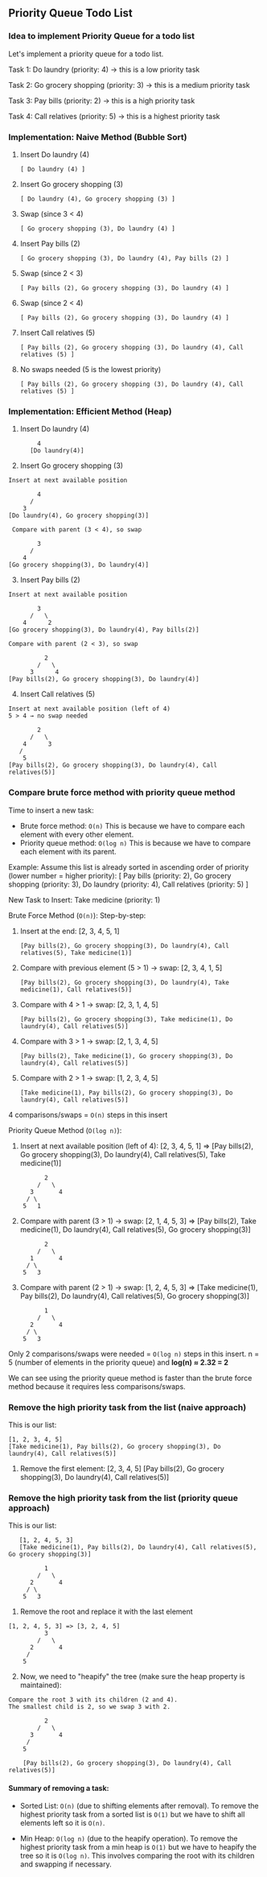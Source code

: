 ## Priority Queue Todo List

### Idea to implement Priority Queue for a todo list

Let's implement a priority queue for a todo list.

Task 1: Do laundry (priority: 4) -> this is a low priority task

Task 2: Go grocery shopping (priority: 3) -> this is a medium priority task

Task 3: Pay bills (priority: 2) -> this is a high priority task

Task 4: Call relatives (priority: 5) -> this is a highest priority task

### Implementation: Naive Method (Bubble Sort)

1. Insert Do laundry (4)

   ```text
   [ Do laundry (4) ]
   ```

2. Insert Go grocery shopping (3)

   ```text
   [ Do laundry (4), Go grocery shopping (3) ]
   ```

3. Swap (since 3 < 4)

   ```text
   [ Go grocery shopping (3), Do laundry (4) ]
   ```

4. Insert Pay bills (2)

   ```text
   [ Go grocery shopping (3), Do laundry (4), Pay bills (2) ]
   ```

5. Swap (since 2 < 3)

   ```text
   [ Pay bills (2), Go grocery shopping (3), Do laundry (4) ]
   ```

6. Swap (since 2 < 4)

   ```text
   [ Pay bills (2), Go grocery shopping (3), Do laundry (4) ]
   ```

7. Insert Call relatives (5)

   ```text
   [ Pay bills (2), Go grocery shopping (3), Do laundry (4), Call relatives (5) ]
   ```

8. No swaps needed (5 is the lowest priority)

   ```text
   [ Pay bills (2), Go grocery shopping (3), Do laundry (4), Call relatives (5) ]
   ```

### Implementation: Efficient Method (Heap)

1. Insert Do laundry (4)

```text
        4
      [Do laundry(4)]
```

2. Insert Go grocery shopping (3)

```text
Insert at next available position

        4
      /
    3
[Do laundry(4), Go grocery shopping(3)]
```

```text
 Compare with parent (3 < 4), so swap

        3
      /
    4
[Go grocery shopping(3), Do laundry(4)]
```

3. Insert Pay bills (2)

```text
Insert at next available position

        3
      /   \
    4      2
[Go grocery shopping(3), Do laundry(4), Pay bills(2)]
```

```text
Compare with parent (2 < 3), so swap

          2
        /   \
      3      4
[Pay bills(2), Go grocery shopping(3), Do laundry(4)]
```

4. Insert Call relatives (5)

```text
Insert at next available position (left of 4)
5 > 4 → no swap needed

        2
      /   \
    4      3
   /
    5
[Pay bills(2), Go grocery shopping(3), Do laundry(4), Call relatives(5)]
```

### Compare brute force method with priority queue method

Time to insert a new task:

- Brute force method: `O(n)` This is because we have to compare each element with every other element.
- Priority queue method: `O(log n)` This is because we have to compare each element with its parent.

Example:
Assume this list is already sorted in ascending order of priority (lower number = higher priority):
[
Pay bills (priority: 2),
Go grocery shopping (priority: 3),
Do laundry (priority: 4),
Call relatives (priority: 5)
]

New Task to Insert: Take medicine (priority: 1)

Brute Force Method (`O(n)`):
Step-by-step:

1. Insert at the end: [2, 3, 4, 5, 1]

   ```text
   [Pay bills(2), Go grocery shopping(3), Do laundry(4), Call relatives(5), Take medicine(1)]
   ```

2. Compare with previous element (5 > 1) → swap: [2, 3, 4, 1, 5]

   ```text
   [Pay bills(2), Go grocery shopping(3), Do laundry(4), Take medicine(1), Call relatives(5)]
   ```

3. Compare with 4 > 1 → swap: [2, 3, 1, 4, 5]

   ```text
   [Pay bills(2), Go grocery shopping(3), Take medicine(1), Do laundry(4), Call relatives(5)]
   ```

4. Compare with 3 > 1 → swap: [2, 1, 3, 4, 5]

   ```text
   [Pay bills(2), Take medicine(1), Go grocery shopping(3), Do laundry(4), Call relatives(5)]
   ```

5. Compare with 2 > 1 → swap: [1, 2, 3, 4, 5]
   ```text
   [Take medicine(1), Pay bills(2), Go grocery shopping(3), Do laundry(4), Call relatives(5)]
   ```

4 comparisons/swaps = `O(n)` steps in this insert

Priority Queue Method (`O(log n)`):

1. Insert at next available position (left of 4): [2, 3, 4, 5, 1] => [Pay bills(2), Go grocery shopping(3), Do laundry(4), Call relatives(5), Take medicine(1)]

```text
          2
        /   \
      3       4
     / \
    5   1
```

2. Compare with parent (3 > 1) → swap: [2, 1, 4, 5, 3] => [Pay bills(2), Take medicine(1), Do laundry(4), Call relatives(5), Go grocery shopping(3)]

```text
          2
        /   \
      1       4
     / \
    5   3
```

3. Compare with parent (2 > 1) → swap: [1, 2, 4, 5, 3] => [Take medicine(1), Pay bills(2), Do laundry(4), Call relatives(5), Go grocery shopping(3)]

```text
          1
        /   \
      2       4
     / \
    5   3
```

Only 2 comparisons/swaps were needed = `O(log n)` steps in this insert. n = 5 (number of elements in the priority queue) and **log(n) ≈ 2.32 = 2**

We can see using the priority queue method is faster than the brute force method because it requires less comparisons/swaps.

### Remove the high priority task from the list (naive approach)

This is our list:

```text
[1, 2, 3, 4, 5]
[Take medicine(1), Pay bills(2), Go grocery shopping(3), Do laundry(4), Call relatives(5)]
```

1. Remove the first element: [2, 3, 4, 5]
   [Pay bills(2), Go grocery shopping(3), Do laundry(4), Call relatives(5)]

### Remove the high priority task from the list (priority queue approach)

This is our list:

```text
   [1, 2, 4, 5, 3]
   [Take medicine(1), Pay bills(2), Do laundry(4), Call relatives(5), Go grocery shopping(3)]

          1
        /   \
      2       4
     / \
    5   3
```

1. Remove the root and replace it with the last element

```text
[1, 2, 4, 5, 3] => [3, 2, 4, 5]
          3
        /   \
      2       4
     /
    5
```

2. Now, we need to "heapify" the tree (make sure the heap property is maintained):

```text
Compare the root 3 with its children (2 and 4).
The smallest child is 2, so we swap 3 with 2.

          2
        /   \
      3       4
     /
    5

    [Pay bills(2), Go grocery shopping(3), Do laundry(4), Call relatives(5)]
```

#### Summary of removing a task:

- Sorted List: `O(n)` (due to shifting elements after removal).
  To remove the highest priority task from a sorted list is `O(1)` but we have to shift all elements left so it is `O(n)`.

- Min Heap: `O(log n)` (due to the heapify operation).
  To remove the highest priority task from a min heap is `O(1)` but we have to heapify the tree so it is `O(log n)`.
  This involves comparing the root with its children and swapping if necessary.
